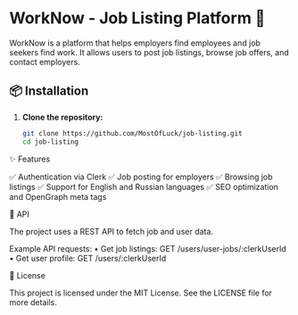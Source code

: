 # WorkNow - Job Listing Platform 🚀

WorkNow is a platform that helps employers find employees and job seekers find work. It allows users to post job listings, browse job offers, and contact employers.

## 📦 Installation

1. **Clone the repository:**
   ```sh
   git clone https://github.com/MostOfLuck/job-listing.git
   cd job-listing

✨ Features

✅ Authentication via Clerk
✅ Job posting for employers
✅ Browsing job listings
✅ Support for English and Russian languages
✅ SEO optimization and OpenGraph meta tags

🔌 API

The project uses a REST API to fetch job and user data.

Example API requests:
	•	Get job listings: GET /users/user-jobs/:clerkUserId
	•	Get user profile: GET /users/:clerkUserId

📜 License

This project is licensed under the MIT License. See the LICENSE file for more details.
